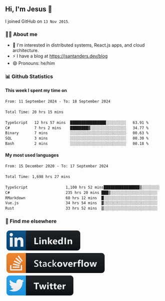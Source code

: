 ## Hi, I'm Jesus 👋

I joined GitHub on `13 Nov 2015`.

<!-- Talking about you -->

### 👨‍💻 About me

- 👦 I'm interested in distributed systems, React.js apps, and cloud architecture.
- ⚡️ I have a blog at <https://jsantanders.dev/blog>
- 😄 Pronouns: he/him

### 📊 Github Statistics

#### This week I spent my time on

<!--START_SECTION:weekly-->

```txt
From: 11 September 2024 - To: 18 September 2024

Total Time: 20 hrs 15 mins

TypeScript   12 hrs 57 mins  ████████████████░░░░░░░░░   63.91 %
C#           7 hrs 2 mins    ████████▓░░░░░░░░░░░░░░░░   34.77 %
Binary       7 mins          ░░░░░░░░░░░░░░░░░░░░░░░░░   00.63 %
SQL          3 mins          ░░░░░░░░░░░░░░░░░░░░░░░░░   00.30 %
Bash         2 mins          ░░░░░░░░░░░░░░░░░░░░░░░░░   00.18 %
```

<!--END_SECTION:weekly-->

#### My most used languages

<!--START_SECTION:alltime-->

```txt
From: 15 December 2020 - To: 17 September 2024

Total Time: 1,698 hrs 27 mins

TypeScript                 1,100 hrs 52 mins████████████████▒░░░░░░░░   64.82 %
C#                         235 hrs 20 mins ███▒░░░░░░░░░░░░░░░░░░░░░   13.86 %
RMarkdown                  68 hrs 12 mins  █░░░░░░░░░░░░░░░░░░░░░░░░   04.02 %
Vue.js                     34 hrs 54 mins  ▓░░░░░░░░░░░░░░░░░░░░░░░░   02.06 %
Rust                       33 hrs 52 mins  ▒░░░░░░░░░░░░░░░░░░░░░░░░   01.99 %
```

<!--END_SECTION:alltime-->

### 📢 Find me elsewhere

<p>
  <a target="_blank" href="https://linkedin.com/in/jsantanders">
    <img src="https://github.com/jsantanders/jsantanders/blob/master/img/linkedin.svg" alt="LinkedIn" style="vertical-align:top; margin:4px">
  </a>
  
  <a target="_blank" href="https://stackoverflow.com/users/7318331/jesus-santander">
    <img src="https://github.com/jsantanders/jsantanders/blob/master/img/stackoverflow.svg" alt="StackOverflow" style="vertical-align:top; margin:4px">
  </a>
  
  <a target="_blank" href="http://twitter.com/jsantanders">
    <img src="https://github.com/jsantanders/jsantanders/blob/master/img/twitter.svg" alt="Twitter" style="vertical-align:top; margin:4px">
  </a>
</p>
